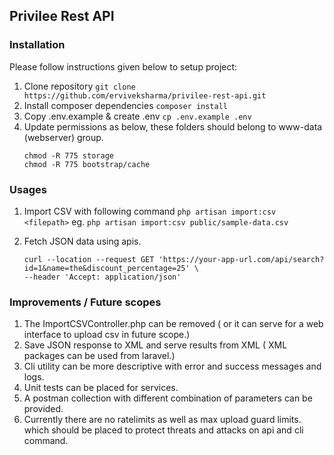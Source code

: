 ## Privilee Rest API

### Installation 
Please follow instructions given below to setup project:
1. Clone repository `git clone https://github.com/erviveksharma/privilee-rest-api.git`
2. Install composer dependencies `composer install`
3. Copy .env.example & create .env `cp .env.example .env`
4. Update permissions as below, these folders should belong to www-data (webserver) group.  
	```
	chmod -R 775 storage
    chmod -R 775 bootstrap/cache
    ```

### Usages

1. Import CSV with following command `php artisan import:csv <filepath>`
	eg. `php artisan import:csv public/sample-data.csv`

2. Fetch JSON data using apis. 

	```
	curl --location --request GET 'https://your-app-url.com/api/search?id=1&name=the&discount_percentage=25' \
	--header 'Accept: application/json'
	```

### Improvements / Future scopes

1. The ImportCSVController.php can be removed ( or it can serve for a web interface to upload csv in future scope.)
2. Save JSON response to XML and serve results from XML ( XML packages can be used from laravel.)
3. Cli utility can be more descriptive with error and success messages and logs. 
4. Unit tests can be placed for services. 
5. A postman collection with different combination of parameters can be provided. 
6. Currently there are no ratelimits as well as max upload guard limits. which should be placed to protect threats and attacks on api and cli command. 
